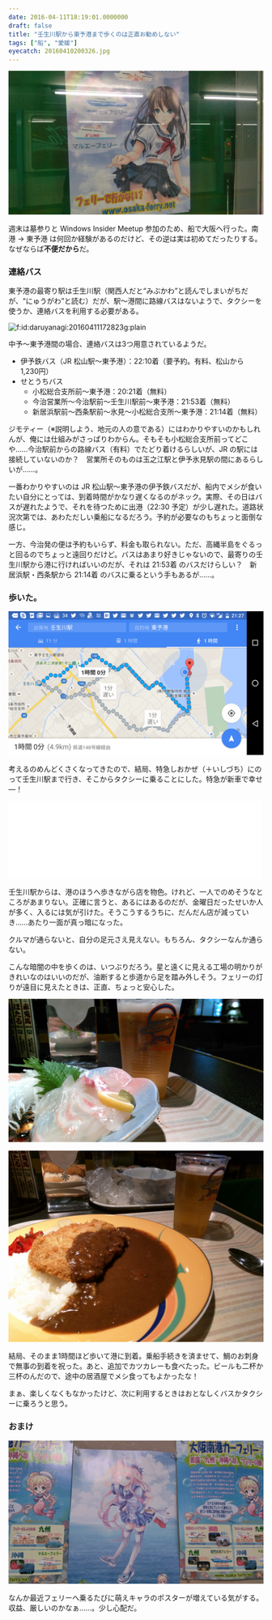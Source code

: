 ```yaml
---
date: 2016-04-11T18:19:01.0000000
draft: false
title: "壬生川駅から東予港まで歩くのは正直お勧めしない"
tags: ["船", "愛媛"]
eyecatch: 20160410200326.jpg
---
```

<p><span itemscope itemtype="http://schema.org/Photograph"><img src="20160410200326.jpg" alt="f:id:daruyanagi:20160410200326j:plain" title="f:id:daruyanagi:20160410200326j:plain" class="hatena-fotolife" itemprop="image"></span></p><p>週末は墓参りと Windows Insider Meetup 参加のため、船で大阪へ行った。南港 → 東予港 は何回か経験があるのだけど、その逆は実は初めてだったりする。なぜならば<b>不便だから</b>だ。</p>

<div class="section">
<h3>連絡バス</h3>
<p>東予港の最寄り駅は壬生川駅（関西人だと“みぶかわ”と読んでしまいがちだが、“にゅうがわ”と読む）だが、駅～港間に路線バスはないようで、タクシーを使うか、連絡バスを利用する必要がある。</p><p><span itemscope itemtype="http://schema.org/Photograph"><img src="http://cdn-ak.f.st-hatena.com/images/fotolife/d/daruyanagi/20160411/20160411172823.gif" alt="f:id:daruyanagi:20160411172823g:plain" title="f:id:daruyanagi:20160411172823g:plain" class="hatena-fotolife" itemprop="image"></span></p><p>中予～東予港間の場合、連絡バスは3つ用意されているようだ。</p>

<ul>
<li>伊予鉄バス（JR 松山駅～東予港）：22:10着（要予約。有料、松山から 1,230円）</li>
<li>せとうちバス
<ul>
<li>小松総合支所前～東予港：20:21着（無料）</li>
<li>今治営業所～今治駅前～壬生川駅前～東予港：21:53着（無料）</li>
<li>新居浜駅前～西条駅前～氷見～小松総合支所～東予港：21:14着（無料）</li>
</ul></li>
</ul><p>ジモティー（※説明しよう、地元の人の意である）にはわかりやすいのかもしれんが、俺には仕組みがさっぱりわからん。そもそも小松総合支所前ってどこや……今治駅前からの路線バス（有料）でたどり着けるらしいが、JR の駅には接続していないのか？　営業所そのものは玉之江駅と伊予氷見駅の間にあるらしいが……。</p><p>一番わかりやすいのは JR 松山駅～東予港の伊予鉄バスだが、船内でメシが食いたい自分にとっては、到着時間がかなり遅くなるのがネック。実際、その日はバスが遅れたようで、それを待つために出港（22:30 予定）が少し遅れた。道路状況次第では、あわただしい乗船になるだろう。予約が必要なのもちょっと面倒な感じ。</p><p>一方、今治発の便は予約もいらず、料金も取られない。ただ、高縄半島をぐるっと回るのでちょっと遠回りだけど。バスはあまり好きじゃないので、最寄りの壬生川駅から港に行ければいいのだが、それは 21:53着 のバスだけらしい？　新居浜駅・西条駅から 21:14着 のバスに乗るという手もあるが……。</p>

</div>
<div class="section">
<h3>歩いた。</h3>
<p><span itemscope itemtype="http://schema.org/Photograph"><img src="20160411180321.png" alt="f:id:daruyanagi:20160411180321p:plain" title="f:id:daruyanagi:20160411180321p:plain" class="hatena-fotolife" itemprop="image"></span></p><p>考えるのめんどくさくなってきたので、結局、特急しおかぜ（＋いしづち）にのって壬生川駅まで行き、そこからタクシーに乗ることにした。特急が新車で幸せ―！</p><p><iframe src="//hatenablog-parts.com/embed?url=http%3A%2F%2Fwww.sankei.com%2Fwest%2Fnews%2F151019%2Fwst1510190073-n1.html" title="グリーン席は新幹線並み！！ＪＲ四国新型特急８６００系の新車両を公開" class="embed-card embed-webcard" scrolling="no" frameborder="0" style="display: block; width: 100%; height: 155px; max-width: 500px; margin: 10px 0px;"></iframe></p><p>壬生川駅からは、港のほうへ歩きながら店を物色。けれど、一人でのめそうなところがあまりない。正確に言うと、あるにはあるのだが、金曜日だったせいか人が多く、入るには気が引けた。そうこうするうちに、だんだん店が減っていき……あたり一面が真っ暗になった。</p><p>クルマが通らないと、自分の足元さえ見えない。もちろん、タクシーなんか通らない。</p><p>こんな暗闇の中を歩くのは、いつぶりだろう。星と遠くに見える工場の明かりがきれいなのはいいのだが、油断すると歩道から足を踏み外しそう。フェリーの灯りが遠目に見えたときは、正直、ちょっと安心した。</p><p><span itemscope itemtype="http://schema.org/Photograph"><img src="20160408205110.jpg" alt="f:id:daruyanagi:20160408205110j:plain" title="f:id:daruyanagi:20160408205110j:plain" class="hatena-fotolife" itemprop="image"></span></p><p><span itemscope itemtype="http://schema.org/Photograph"><img src="20160411181031.jpg" alt="f:id:daruyanagi:20160411181031j:plain" title="f:id:daruyanagi:20160411181031j:plain" class="hatena-fotolife" itemprop="image"></span></p><p>結局、そのまま1時間ほど歩いて港に到着。乗船手続きを済ませて、鯛のお刺身で無事の到着を祝った。あと、追加でカツカレーも食べたった。ビールも二杯か三杯のんだので、途中の居酒屋でメシ食ってもよかったな！</p><p>まぁ、楽しくなくもなかったけど、次に利用するときはおとなしくバスかタクシーに乗ろうと思う。</p>

</div>
<div class="section">
<h3>おまけ</h3>
<p><span itemscope itemtype="http://schema.org/Photograph"><img src="20160410193703.jpg" alt="f:id:daruyanagi:20160410193703j:plain" title="f:id:daruyanagi:20160410193703j:plain" class="hatena-fotolife" itemprop="image"></span></p><p>なんか最近フェリーへ乗るたびに萌えキャラのポスターが増えている気がする。収益、厳しいのかなぁ……。少し心配だ。</p>

</div>